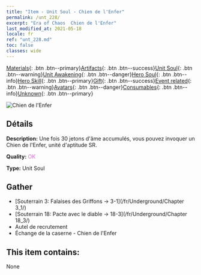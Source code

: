 ```yaml
---
title: "Item - Unit Soul - Chien de l'Enfer"
permalink: /unt_228/
excerpt: "Era of Chaos  Chien de l'Enfer"
last_modified_at: 2021-05-18
locale: fr
ref: "unt_228.md"
toc: false
classes: wide
---
```

 [Materials](/ItemsFR/){: .btn .btn--primary}[Artifacts](/ItemsFR/Artifacts/){: .btn .btn--success}[Unit Soul](/ItemsFR/UnitSoul/){: .btn .btn--warning}[Unit Awakening](/ItemsFR/UnitAwakening/){: .btn .btn--danger}[Hero Soul](/ItemsFR/HeroSoul/){: .btn .btn--info}[Hero Skill](/ItemsFR/HeroSkill/){: .btn .btn--primary}[Gift](/ItemsFR/Gift/){: .btn .btn--success}[Event related](/ItemsFR/Events/){: .btn .btn--warning}[Avatars](/ItemsFR/Avatars/){: .btn .btn--danger}[Consumables](/ItemsFR/Consumables/){: .btn .btn--info}[Unknown](/ItemsFR/Unknown/){: .btn .btn--primary}

 ![Chien de l'Enfer](/images/u/ti_santouquan.jpg)

## Détails
 **Description:** Une fois 30 jetons d'âme accumulés, vous pouvez invoquer un Chien de l'Enfer, unité d'aptitude SR.

 **Quality:** <span style="color: #DA70D6">OK</span>

 **Type:** Unit Soul

## Gather

*    [Souterrain 3: Falaises des Griffons -> 3-1](/fr/Underground/Chapter 3_1/) 
*    [Souterrain 18: Pacte avec le diable -> 18-3](/fr/Underground/Chapter 18_3/) 
*    Autel de recrutement 
*    Échange de la caserne - Chien de l'Enfer 

## This item contains:

  None

